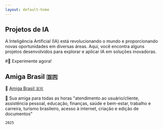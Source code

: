 ```yaml
---
layout: default-home
---
```

## Projetos de IA

A Inteligência Artificial (IA) está revolucionando o mundo e proporcionando novas oportunidades em diversas áreas. Aqui, você encontra alguns projetos desenvolvidos para explorar e aplicar IA em soluções inovadoras.

#🔗 Experimente agora!


## Amiga Brasil 🇧🇷


🧠 [Amiga Brasil 🇧🇷](https://chatgpt.com/g/g-dVmjE5mpr-amiga-brasil)

💭 Sua amiga para todas as horas "atendimento ao usuário/cliente, assistência pessoal, educação, finanças, saúde e bem-estar, trabalho e carreira, turismo brasileiro, acesso à internet, criação e edição de documentos"




```
2025
```
